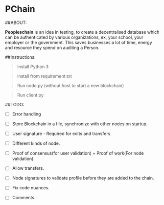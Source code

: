 # PChain

##ABOUT:

**Peopleschain** is an idea in testing, to create a decentralised database which can be authenticated by various organizations, ex, your school, your employer or the government. This saves businesses a lot of time, energy and resource they spend on auditing a Person.

##Instructions:

> Install Python 3

> install from requirement.txt

> Run node.py (without host to start a new blockchain)

> Run client.py

##TODO:

- [ ] Error handling

- [ ] Store Blockchain in a file, synchronize with other nodes on startup.

- [ ] User signature - Required for edits and transfers.

- [ ] Different kinds of node.

- [ ] Proof of consensus(for user validation) + Proof of work(For node validation).

- [ ] Allow transfers.

- [ ] Node signatures to validate profile before they are added to the chain.

- [ ] Fix code nuances.

- [ ] Comments.
